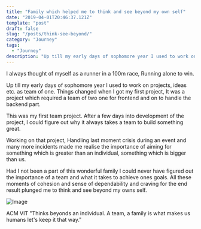 ```yaml
---
title: "Family which helped me to think and see beyond my own self"
date: "2019-04-01T20:46:37.121Z"
template: "post"
draft: false
slug: "/posts/think-see-beyond/"
category: "Journey"
tags:
  - "Journey"
description: "Up till my early days of sophomore year I used to work on projects, ideas etc. as team of one. Things changed when I got my first project, It was a project which required a team of two one for frontend and on to handle the backend part."
---
```


I always thought of myself as a runner in a 100m race, Running alone to win.

Up till my early days of sophomore year I used to work on projects, ideas etc. as team of one. Things changed when I got my first project, It was a project which required a team of two one for frontend and on to handle the backend part.

This was my first team project. After a few days into development of the project, I could figure out why it always takes a team to build something great.

Working on that project, Handling last moment crisis during an event and many more incidents made me realise the importance of aiming for something which is greater than an individual, something which is bigger than us.

Had I not been a part of this wonderful family I could never have figured out the importance of a team and what it takes to achieve ones goals. All these moments of cohesion and sense of dependability and craving for the end result plunged me to think and see beyond my owns self.

![Image](/media/6.jpg)

ACM VIT "Thinks beyonds an individual. A team, a family is what makes us humans let's keep it that way."
